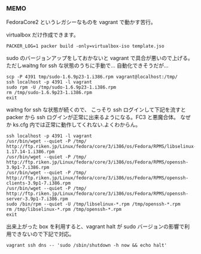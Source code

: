 ### MEMO

FedoraCore2 というレガシーなものを vagrant で動かす苦行。

virtualbox だけ作成できます。

```
PACKER_LOG=1 packer build -only=virtualbox-iso template.jso
```

sudo のバージョンアップをしておかないと vagrant で具合が悪いので上げる。
ただしwaitng for ssh な状態のうちに手動で… 自動化できそうだが…

```
scp -P 4391 tmp/sudo-1.6.9p23-1.i386.rpm vagrant@localhost:/tmp/
ssh localhost -p 4391 -l vagrant
sudo rpm -U /tmp/sudo-1.6.9p23-1.i386.rpm
rm /tmp/sudo-1.6.9p23-1.i386.rpm
exit
```

waitng for ssh な状態が続くので、
こっそり ssh ログインして下記を流すと packer から ssh ログインが正常に出来るようになる。FC3 と悪魔合体。
なぜか ks.cfg 内では正常に動作してくれない.よくわからん。

```
ssh localhost -p 4391 -l vagrant
/usr/bin/wget --quiet -P /tmp/ http://ftp.riken.jp/Linux/fedora/core/3/i386/os/Fedora/RPMS/libselinux-1.17.14-1.i386.rpm
/usr/bin/wget --quiet -P /tmp/ http://ftp.riken.jp/Linux/fedora/core/3/i386/os/Fedora/RPMS/openssh-3.9p1-7.i386.rpm
/usr/bin/wget --quiet -P /tmp/ http://ftp.riken.jp/Linux/fedora/core/3/i386/os/Fedora/RPMS/openssh-clients-3.9p1-7.i386.rpm
/usr/bin/wget --quiet -P /tmp/ http://ftp.riken.jp/Linux/fedora/core/3/i386/os/Fedora/RPMS/openssh-server-3.9p1-7.i386.rpm
sudo /bin/rpm --quiet -U /tmp/libselinux-*.rpm /tmp/openssh-*.rpm
rm /tmp/libselinux-*.rpm /tmp/openssh-*.rpm
exit
```

出来上がった box を利用すると、vagrant halt が sudo バージョンの影響で利用できないので下記で対応。

```
vagrant ssh dns -- 'sudo /sbin/shutdown -h now && echo halt'
```
